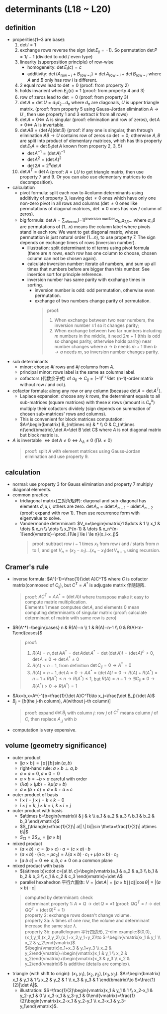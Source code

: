 # determinants (L18 ~ L20)

## definition
- properities(1~3 are base):
    1. $\det I=1$
    2. exchange rows reverse the sign ($\det E_{ij}=-1$). So permutation $\det P=1/-1$ (divided to odd / even type)
    3. linearity (superposition principle) of row-wise
        - homogeneity: $\det E_{i}(c)=c$
        - additivity: $\det (A_{\text{row}-i}+B_{\text{row}-i})=\det A_{\text{row}-i} + \det B_{\text{row}-i}$ where $A$ and $B$ only has row $i$ is different.
    4. 2 equal rows lead to $\det =0$ (proof: from property 2)
    5. holds invarient when $E_{ij}(c)=1$ (proof: from property 4 and 3)
    6. row of zeros lead to $\det =0$ (proof: from property 3)
    7. $\det A = \det U=d_1d_2\dots d_n$ where $d_n$ are diagonals, $U$ is upper triangle matrix. (proof: from property 5 using Gauss-Jordan elimination $A\to U$ , then use property 1 and 3 extract $k$ from all rows)
    8. $\det A=0\Leftrightarrow$ A is singular (proof: elimination and row of zeros), $\det A\ne 0\Leftrightarrow$ A is invertable.
    9. $\det AB=(\det A)(\det B)$ (proof: if any one is singular, then through elimination $AB\to U$ contains row of zeros so $\det =0$; otherwise $A,B$ are split into product of elementary matrices, which has this property $\det E_1A=\det E_1 \det A$ known from property 2, 3, 5)
        - $\det A^{-1}=(\det A)^{-1}$
        - $\det A^2=(\det A)^2$
        - $\det 2A=2^{n}\det A$
    10. $\det A^T=\det A$ (proof: $A=LU$ to get triangle matrix, then use property 7 and 9. Or you can also use elementary matrices to do decomposition).
- calculation
    - pivot formula: split each row to #column determinants using additivity of property 3, leaving $\det \ne 0$ ones which have only one non-zero pivot in all rows and columns ($\det \ne 0$ ones like permutations of diagonal matrices, $\det =0$ ones has row / column of zeros).
    - big formula: $\det A=\sum_{n!\text{terms}}(-1)^{\text{inversion number}} a_{1\alpha}a_{2\beta}\dots$ where $\alpha ,\beta$ are permutations of $(1\dots n)$ means the column label where pivots stand in each row. We want to get diagonal matrix, whose permutation is just natural order $(1\dots n)$, to use property 7. The sign depends on exchange times of rows (inversion number).
        - illustration: split determinant to $n!$ terms using pivot formula (there are $n$ rows, each row has one column to choose, chosen column can not be chosen again).  
        - calculate inversion number:  iterate all numbers, and sum up all times that numbers before are bigger than this number. See insertion sort for principle reference.  
        - inversion number has same parity with exchange times in sorting.
            - inversion number is odd: odd permutation, otherwise even permutation.
            - exchange of two numbers change parity of permutation.
                > proof:  
                > 1. When exchange between two near numbers, the inversion number $\pm 1$ so it changes parity;  
                > 2. When exchange between two far numbers including $m$ numbers in the middle, it need $2m+1$ (this is odd so changes parity, otherwise holds parity) near number changes where $a\to b$ needs $m+1$ then $b\to a$ needs $m$, so inversion number changes parity.
- sub determinants
    - minor: choose #$i$ rows and #$j$ columns from $A$. 
    - principal minor: rows label is the same as columns label.
    - cofactors (代数余子式) of $a_{ij}\to C_{ij}=(-1)^{i+j} \det$ (n-1)-order matrix without row $i$ and col $j$.
- cofactor formula: along any row or any column (becasue $\det A=\det A^T$).
    - Laplace expansion: choose any $k$ rows, the determinant equals to all sub-matrices (square matrices) with these $k$ rows (amount is $C_n^k$) multiply their cofactors dividely (sign depends on summation of chosen sub-matrices' rows and columns).
    - This is convenient for block matrices computation: $A=\begin{bmatrix} B_{m\times m} & * \\ O & C_{n\times n}\end{bmatrix},\det A=\det B \det C$ where $A$ is not diagonal matrix but block matrix is.
- $A$ is invertable $\Leftrightarrow \det A \ne 0\Leftrightarrow \lambda _A\ne 0$ ($\prod \lambda \ne 0$)
    > proof: split $A$ with element matrices using Gauss-Jordan elimination and use property 9.

## calculation
- normal: use property 3 for Gauss elimination and property 7 multiply diagonal elements.
- common practice
    - tridiagonal matrix(三对角矩阵): diagonal and sub-diagonal has elements $d,u,l$, others are zero. $\det A_n=d\det A_{n-1}-ul\det A_{n-2}$ (proof: expand with row 1). Then use recurrence form with eigenvalue to solve.
    - Vandermonde determinant: $V_n=\begin{vmatrix}1 &\dots & 1 \\ x_1 & \dots & x_n \\ \dots \\ x_1^{n-1} & \dots & x_n^{n-1}\end{vmatrix}=\prod_{1\le j \le i \le n}(x_i-x_j)$
        > proof: subtract row $i-1$ times $x_1$ from row $i$ and $i$ starts from $n$ to 1, and get $V_n=(x_2-x_1)\dots (x_n-x_1)\det V_{n-1}$, using recursion.

## Cramer's rule
- inverse formula: $A^{-1}=\frac{1}{\det A}C^T$ where $C$ is cofactor matrix(conmosed of $C_{ij}$), but $C^T=A^*$ is adjugate matrix 伴随矩阵.
    > proof: $AC^T=AA^*=(\det A)I$ where transpose make it easy to compute matrix multiplication.  
    > Elements 1 mean computes $\det A$, and elements 0 mean computing determinants of singular matrix (proof: calculate determinant of matrix with same row is zero)
- $R(A^*)=\begin{cases} n & R(A)=n \\ 1 & R(A)=n-1 \\ 0 & R(A)<n-1\end{cases}$
    > proof:
    > 1. $R(A)=n,\det AA^*=\det A\det A^*=\det (\det A)I=(\det A)^n\ne 0,\det A\ne 0\to \det A^*\ne 0$
    > 2. $R(A)<n-1$, from definition $\det C_{ij}=0\to A^*=0$
    > 3. $R(A)=n-1,\det A=0\to AA^*=(\det A)I=0\to R(A)+R(A^*)=n-1+R(A^*)\le n\to R(A^*)\le 1$, but $R(A)=n-1\to \exists C_{ij}\ne 0\to R(A^*)>0\to R(A^*)=1$
- $Ax=b,x=A^{-1}b=\frac{1}{\det A}C^Tb\to x_j=\frac{\det B_j}{\det A}$
- $B_j=[b\text{(the j-th column)},\ A\text{(without j-th column)}]$
    > proof: expand $\det B_j$ with column $j$: row $j$ of $C^T$ means column $j$ of $C$, then replace $A_{\_ j}$ with $b$
- computation is very expensive.

## volume (geometry significance)
- outer product
    - $\| a\times b\|=\| a\| \| b\| \sin \langle a,b\rangle$
    - right-hand rule: $a\times b\perp a,b$
    - $a\times a=0,a\times 0=0$
    - $a\times b=-b\times a$ careful with order
    - $(\lambda a)\times (\mu b)=\lambda \mu (a\times b)$
    - $a\times (b+c)=a\times b+a\times c$
- outer product of basis
    - $i\times i=j\times j=k\times k=0$
    - $i\times j=k,\ j\times k=i,\ k\times i=j$
- outer product with basis
    - $a\times b=\begin{vmatrix}i & j & k \\ a_1 & a_2 & a_3 \\ b_1 & b_2 & b_3 \end{vmatrix}$
    - $S_{\triangle}=\frac{1}{2}\| a\| \| b\|\sin \theta=\frac{1}{2}\| a\times b\|$
    - $S_{\Box}=2S_{\triangle}=\| a\times b\|$
- mixed product
    - $(a\times b)\cdot c=(b\times c)\cdot a=(c\times a)\cdot b$
    - $(a\times b)\cdot (\lambda c_1+\mu c_2)=\lambda (a\times b)\cdot c_1+\mu (a\times b)\cdot c_2$
    - $[a\ b\ c]=0\Leftrightarrow a,b,c\ne 0$ on a common plane
- mixed product with basis
    - $(a\times b)\cdot c=[a\ b\ c]=\begin{vmatrix}a_1 & a_2 & a_3 \\ b_1 & b_2 & b_3 \\ c_1 & c_2 & c_3 \end{vmatrix}=\det A$
    - parallel hexahedron 平行六面体: $V=|\det A|=\| a\times b\| \| c\| |\cos \theta|=|(a\times b)\cdot c|$
    > computed by determinant: check  
    > determinant property 1: $A=Q\to \det Q=\pm 1$ (proof: $QQ^T=I\to \det QQ^T=(\det Q)^2=1$)  
    > property 2: exchange rows doesn't change volume.  
    > property 3a: $\lambda$ times of one row, the volume and determinant increase the same size $\lambda$.  
    > property 3b: parallelogram 平行四边形, 2-dim example:$(0,0),(x_1,y_1),(x_2,y_2),(x_1+x_2,y_1+y_2)\to S=\begin{vmatrix}x_1 & y_1 \\ x_2 & y_2\end{vmatrix}$.  
    > $\begin{vmatrix}x_1+x_3 & y_1+y_3 \\ x_2 & y_2\end{vmatrix}=\begin{vmatrix}x_1 & y_1 \\ x_2 & y_2\end{vmatrix}+\begin{vmatrix}x_3 & y_3 \\ x_2 & y_2\end{vmatrix}$ is additive (details are complex).
- triangle (with shift to origin): $(x_1,y_1),(x_2,y_2),(x_3,y_3)$. $A=\begin{bmatrix} x_1 & y_1 & 1 \\ x_2 & y_2 & 1 \\ x_3 & y_3 & 1 \end{bmatrix}\to S=\frac{1}{2}|\det A|$.
    - illustration: $S=\frac{1}{2}\begin{vmatrix}x_1 & y_1 & 1 \\ x_2-x_1 & y_2-y_1 & 0 \\ x_3-x_1 & y_3-y_1 & 0\end{vmatrix}=\frac{1}{2}\begin{vmatrix}x_2-x_1 & y_2-y_1 \\ x_3-x_1 & y_3-y_1\end{vmatrix}$.
